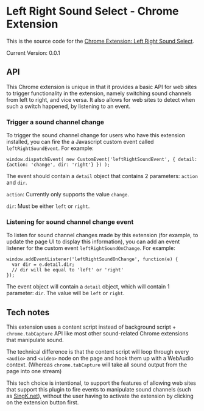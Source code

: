 # Left Right Sound Select - Chrome Extension

This is the source code for the [Chrome Extension: Left Right Sound Select](https://chrome.google.com/webstore/detail/left-right-sound-select/gjaliinpmkmkehebabkfkhpbfaekgljn?hl=en).

Current Version: 0.0.1

## API

This Chrome extension is unique in that it provides a basic API for web sites to trigger functionality in the extension, namely switching sound channels from left to right, and vice versa. It also allows for web sites to detect when such a switch happened, by listening to an event.

### Trigger a sound channel change

To trigger the sound channel change for users who have this extension installed, you can fire the a Javascript custom event called `leftRightSoundEvent`. For example:

```
window.dispatchEvent( new CustomEvent('leftRightSoundEvent', { detail: {action: 'change', dir: 'right'} }) );
```

The event should contain a `detail` object that contains 2 parameters: `action` and `dir`.

`action`: Currently only supports the value `change`.

`dir`: Must be either `left` or `right`.

### Listening for sound channel change event

To listen for sound channel changes made by this extension (for example, to update the page UI to display this information), you can add an event listener for the custom event `leftRightSoundOnChange`. For example:

```
window.addEventListener('leftRightSoundOnChange', function(e) {
  var dir = e.detail.dir;
  // dir will be equal to 'left' or 'right'
});
```

The event object will contain a `detail` object, which will contain 1 parameter: `dir`. The value will be `left` or `right`.

## Tech notes

This extension uses a content script instead of background script + `chrome.tabCapture` API like most other sound-related Chrome extensions that manipulate sound.

The technical difference is that the content script will loop through every `<audio>` and `<video>` node on the page and hook them up with a WebAudio context. (Whereas `chrome.tabCapture` will take all sound output from the page into one stream)

This tech choice is intentional, to support the features of allowing web sites that support this plugin to fire events to manipulate sound channels (such as [SingK.net](http://singk.net)), without the user having to activate the extension by clicking on the extension button first.
